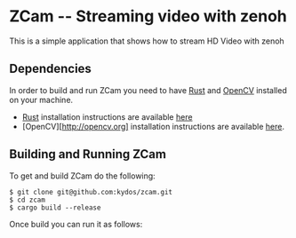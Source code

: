 # ZCam -- Streaming video with zenoh
This is a simple application that shows how to stream HD Video with zenoh

## Dependencies
In order to build and run ZCam you need to have [Rust](rust-lang.org) and [OpenCV]() installed on your machine. 
- [Rust](http://rust-lang.org) installation instructions are available [here](https://www.rust-lang.org/tools/install)
- [OpenCV][http://opencv.org] installation instructions are available [here](https://docs.opencv.org/trunk/df/d65/tutorial_table_of_content_introduction.html).

## Building and Running ZCam
To get and build ZCam do the following:

```
$ git clone git@github.com:kydos/zcam.git
$ cd zcam
$ cargo build --release
```

Once build you can run it as follows:

```
```


